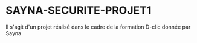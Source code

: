 # SAYNA-SECURITE-PROJET1
Il s'agit d'un projet réalisé dans le cadre de la formation D-clic donnée par Sayna

